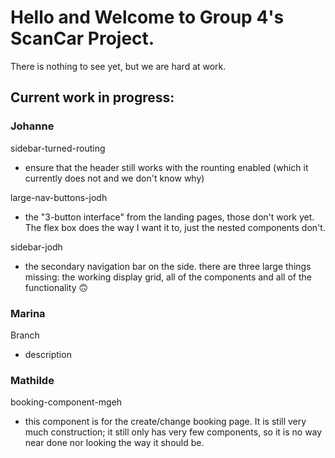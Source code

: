 # Hello and Welcome to Group 4's ScanCar Project.

There is nothing to see yet, but we are hard at work.

## Current work in progress:

### Johanne

sidebar-turned-routing
- ensure that the header still works with the rounting enabled (which it currently does not and we don't know why)     

large-nav-buttons-jodh
- the "3-button interface" from the landing pages, those don't work yet. The flex box does the way I want it to, just the nested components don't. 

sidebar-jodh
- the secondary navigation bar on the side. there are three large things missing: the working display grid, all of the components and all of the functionality 🙃

### Marina

Branch
- description


### Mathilde

booking-component-mgeh
- this component is for the create/change booking page. It is still very much construction; it still only has very few components, so it is no way near done nor looking the way it should be. 
